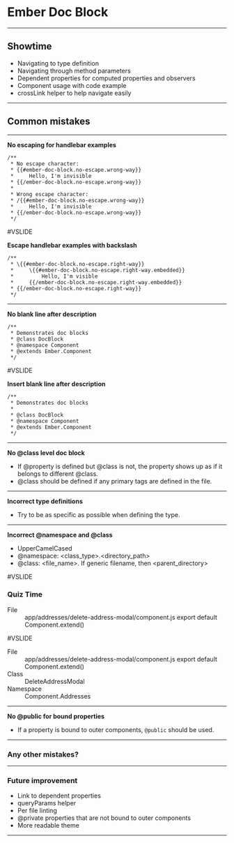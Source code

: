 # Ember Doc Block

---

## Showtime

* Navigating to type definition
* Navigating through method parameters
* Dependent properties for computed properties and observers
* Component usage with code example
* crossLink helper to help navigate easily

---

## Common mistakes

---

**No escaping for handlebar examples**

```
/**
 * No escape character:
 * {{#ember-doc-block.no-escape.wrong-way}}
 *     Hello, I'm invisible
 * {{/ember-doc-block.no-escape.wrong-way}}
 *
 * Wrong escape character:
 * /{{#ember-doc-block.no-escape.wrong-way}}
 *     Hello, I'm invisible
 * {{/ember-doc-block.no-escape.wrong-way}}
 */
```

#VSLIDE

**Escape handlebar examples with backslash**

```
/**
 * \{{#ember-doc-block.no-escape.right-way}}
 *     \{{#ember-doc-block.no-escape.right-way.embedded}}
 *         Hello, I'm visible
 *     {{/ember-doc-block.no-escape.right-way.embedded}}
 * {{/ember-doc-block.no-escape.right-way}}
 */
```

---

**No blank line after description**

```
/**
 * Demonstrates doc blocks
 * @class DocBlock
 * @namespace Component
 * @extends Ember.Component
 */
```

#VSLIDE

**Insert blank line after description**

```
/**
 * Demonstrates doc blocks
 *
 * @class DocBlock
 * @namespace Component
 * @extends Ember.Component
 */
```

---

**No @class level doc block**

* If @property is defined but @class is not, the property shows up as if it belongs
to different @class.
* @class should be defined if any primary tags are defined in the file.

---

**Incorrect type definitions**

* Try to be as specific as possible when defining the type.

---

**Incorrect @namespace and @class**

* UpperCamelCased
* @namespace: <class_type>.<directory_path>
* @class: <file_name>. If generic filename, then <parent_directory>

#VSLIDE

### Quiz Time

<dl>
	<dt>File</dt>
	<dd>
	app/addresses/delete-address-modal/component.js
	export default Component.extend()
	</dd>
</dl>

#VSLIDE

<dl>
	<dt>File</dt>
	<dd>
	app/addresses/delete-address-modal/component.js
	export default Component.extend()
	</dd>
	<dt>Class</dt>
	<dd>DeleteAddressModal</dd>
	<dt>Namespace</dt>
	<dd>Component.Addresses</dd>
</dl>

---

**No @public for bound properties**

* If a property is bound to outer components, `@public` should be used.

---

### Any other mistakes?

---

### Future improvement

* Link to dependent properties
* queryParams helper
* Per file linting
* @private properties that are not bound to outer components
* More readable theme

---
